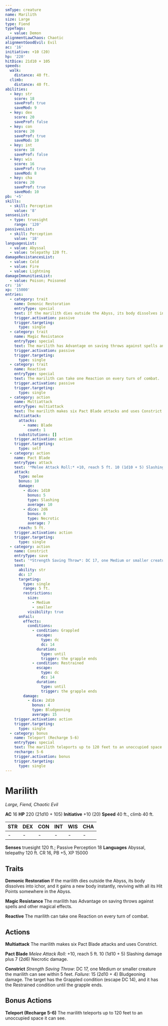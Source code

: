 ```yaml
---
smType: creature
name: Marilith
size: Large
type: Fiend
typeTags:
  - value: Demon
alignmentLawChaos: Chaotic
alignmentGoodEvil: Evil
ac: '16'
initiative: +10 (20)
hp: '220'
hitDice: 21d10 + 105
speeds:
  walk:
    distance: 40 ft.
  climb:
    distance: 40 ft.
abilities:
  - key: str
    score: 18
    saveProf: true
    saveMod: 9
  - key: dex
    score: 20
    saveProf: false
  - key: con
    score: 20
    saveProf: true
    saveMod: 10
  - key: int
    score: 18
    saveProf: false
  - key: wis
    score: 16
    saveProf: true
    saveMod: 8
  - key: cha
    score: 20
    saveProf: true
    saveMod: 10
pb: '+5'
skills:
  - skill: Perception
    value: '8'
sensesList:
  - type: truesight
    range: '120'
passivesList:
  - skill: Perception
    value: '18'
languagesList:
  - value: Abyssal
  - value: telepathy 120 ft.
damageResistancesList:
  - value: Cold
  - value: Fire
  - value: Lightning
damageImmunitiesList:
  - value: Poison; Poisoned
cr: '16'
xp: '15000'
entries:
  - category: trait
    name: Demonic Restoration
    entryType: special
    text: If the marilith dies outside the Abyss, its body dissolves into ichor, and it gains a new body instantly, reviving with all its Hit Points somewhere in the Abyss.
    trigger.activation: passive
    trigger.targeting:
      type: single
  - category: trait
    name: Magic Resistance
    entryType: special
    text: The marilith has Advantage on saving throws against spells and other magical effects.
    trigger.activation: passive
    trigger.targeting:
      type: single
  - category: trait
    name: Reactive
    entryType: special
    text: The marilith can take one Reaction on every turn of combat.
    trigger.activation: passive
    trigger.targeting:
      type: single
  - category: action
    name: Multiattack
    entryType: multiattack
    text: The marilith makes six Pact Blade attacks and uses Constrict.
    multiattack:
      attacks:
        - name: Blade
          count: 1
      substitutions: []
    trigger.activation: action
    trigger.targeting:
      type: self
  - category: action
    name: Pact Blade
    entryType: attack
    text: '*Melee Attack Roll:* +10, reach 5 ft. 10 (1d10 + 5) Slashing damage plus 7 (2d6) Necrotic damage.'
    attack:
      type: melee
      bonus: 10
      damage:
        - dice: 1d10
          bonus: 5
          type: Slashing
          average: 10
        - dice: 2d6
          bonus: 0
          type: Necrotic
          average: 7
      reach: 5 ft.
    trigger.activation: action
    trigger.targeting:
      type: single
  - category: action
    name: Constrict
    entryType: save
    text: '*Strength Saving Throw*: DC 17, one Medium or smaller creature the marilith can see within 5 feet. *Failure:*  15 (2d10 + 4) Bludgeoning damage. The target has the Grappled condition (escape DC 14), and it has the Restrained condition until the grapple ends.'
    save:
      ability: str
      dc: 17
      targeting:
        type: single
        range: 5 ft.
        restrictions:
          size:
            - Medium
            - smaller
          visibility: true
      onFail:
        effects:
          conditions:
            - condition: Grappled
              escape:
                type: dc
                dc: 14
              duration:
                type: until
                trigger: the grapple ends
            - condition: Restrained
              escape:
                type: dc
                dc: 14
              duration:
                type: until
                trigger: the grapple ends
        damage:
          - dice: 2d10
            bonus: 4
            type: Bludgeoning
            average: 15
    trigger.activation: action
    trigger.targeting:
      type: single
  - category: bonus
    name: Teleport (Recharge 5-6)
    entryType: special
    text: The marilith teleports up to 120 feet to an unoccupied space it can see.
    recharge: 5-6
    trigger.activation: bonus
    trigger.targeting:
      type: single
---
```


# Marilith
*Large, Fiend, Chaotic Evil*

**AC** 16
**HP** 220 (21d10 + 105)
**Initiative** +10 (20)
**Speed** 40 ft., climb 40 ft.

| STR | DEX | CON | INT | WIS | CHA |
| --- | --- | --- | --- | --- | --- |
| - | - | - | - | - | - |

**Senses** truesight 120 ft.; Passive Perception 18
**Languages** Abyssal, telepathy 120 ft.
CR 16, PB +5, XP 15000

## Traits

**Demonic Restoration**
If the marilith dies outside the Abyss, its body dissolves into ichor, and it gains a new body instantly, reviving with all its Hit Points somewhere in the Abyss.

**Magic Resistance**
The marilith has Advantage on saving throws against spells and other magical effects.

**Reactive**
The marilith can take one Reaction on every turn of combat.

## Actions

**Multiattack**
The marilith makes six Pact Blade attacks and uses Constrict.

**Pact Blade**
*Melee Attack Roll:* +10, reach 5 ft. 10 (1d10 + 5) Slashing damage plus 7 (2d6) Necrotic damage.

**Constrict**
*Strength Saving Throw*: DC 17, one Medium or smaller creature the marilith can see within 5 feet. *Failure:*  15 (2d10 + 4) Bludgeoning damage. The target has the Grappled condition (escape DC 14), and it has the Restrained condition until the grapple ends.

## Bonus Actions

**Teleport (Recharge 5-6)**
The marilith teleports up to 120 feet to an unoccupied space it can see.
